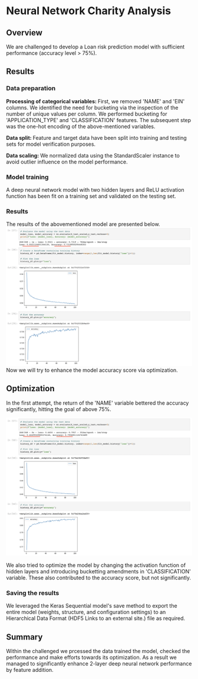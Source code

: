 # Neural Network Charity Analysis

## Overview 

We are challenged to develop a Loan risk prediction model with sufficient performance (accuracy level > 75%).

## Results
### Data preparation

<b> Processing of categorical variables: </b> First, we removed 'NAME' and 'EIN' columns. We identified the need for bucketing via the inspection of the number of unique values per column. We performed bucketing for 'APPLICATION_TYPE' and 'CLASSIFICATION' features. The subsequent step was the one-hot encoding of the above-mentioned variables.

<b> Data split: </b> Feature and target data have been split into training and testing sets for model verification purposes.

<b> Data scaling: </b> We normalized data using the StandardScaler instance to avoid outlier influence on the model performance.

### Model training 
A deep neural network model with two hidden layers and ReLU activation function has been fit on a training set and validated on the testing set.

### Results
The results of the abovementioned model are presented below.
<kbd><img src="https://github.com/ArmineKhanan/Neural_Network_Charity_Analysis/blob/main/images/1st_model%20result.png" alt="Model results" title="INITIAL MODEL RESULTS"></kbd>
Now we will try to enhance the model accuracy score via optimization.

## Optimization
In the first attempt, the return of the 'NAME' variable bettered the accuracy significantly, hitting the goal of above 75%.

<kbd><img src="https://github.com/ArmineKhanan/Neural_Network_Charity_Analysis/blob/main/images/optimised_dodel_result.png" alt="Model results" title="OPTIMIZED MODEL RESULTS"></kbd>

We also tried to optimize the model by changing the activation function of hidden layers and introducing bucketting amendments in 'CLASSIFICATION' variable. These also contributed to the accuracy score, but not significantly.

### Saving the results
We leveraged the Keras Sequential model's save method to export the entire model (weights, structure, and configuration settings) to an Hierarchical Data Format (HDF5 Links to an external site.) file as required.

## Summary

Within the challenged we prcessed the data trained the model, checked the performance and make efforts towards its optimization. As a result we managed to significantly enhance 2-layer deep neural network performance by feature addition. 
